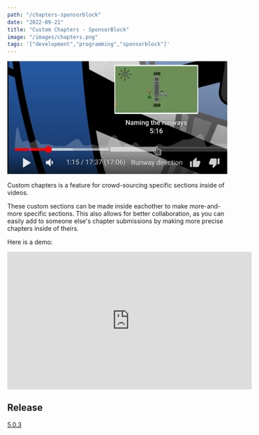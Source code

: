 ```yaml
---
path: "/chapters-sponsorblock"
date: "2022-09-21"
title: "Custom Chapters - SponsorBlock"
image: "/images/chapters.png"
tags: '["development","programming","sponsorblock"]'
---
```


![Chapters](/images/chapters.png)

Custom chapters is a feature for crowd-sourcing specific sections inside of videos.

These custom sections can be made inside eachother to make more-and-more specific sections. This also allows for better collaboration, as you can easily add to someone else's chapter submissions by making more precise chapters inside of theirs.

Here is a demo:

<iframe align="center" width="560" height="315" src="https://www.youtube-nocookie.com/embed/H_mP7bpbA_c?modestbranding=1&rel=0" title="Demo Video"
    frameborder="0" allow="autoplay; clipboard-write; encrypted-media; picture-in-picture"
    allowfullscreen>
</iframe>

## Release

[5.0.3](https://github.com/ajayyy/SponsorBlock/releases/tag/5.0.3)